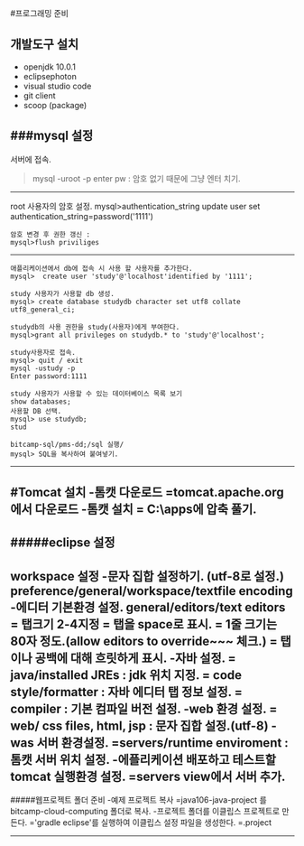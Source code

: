 #프로그래밍 준비
## 개발도구 설치
- openjdk 10.0.1
- eclipsephoton
- visual studio code
- git client
- scoop (package)

###mysql 설정
---
서버에 접속.
> mysql -uroot -p
enter pw : 암호 없기 때문에 그냥 엔터 치기.
---
root 사용자의 암호 설정.
mysql>authentication_string
  update user set authentication_string=password('1111')

    암호 변경 후 권한 갱신 :
    mysql>flush priviliges 

---
    애플리케이션에서 db에 접속 시 사용 할 사용자를 추가한다.
    mysql>  create user 'study'@'localhost'identified by '1111';

    study 사용자가 사용할 db 생성.
    mysql> create database studydb character set utf8 collate utf8_general_ci;
    
    studydb의 사용 권한을 study(사용자)에게 부여한다.
    mysql>grant all privileges on studydb.* to 'study'@'localhost';

    study사용자로 접속.
    mysql> quit / exit
    mysql -ustudy -p
    Enter password:1111

    study 사용자가 사용할 수 있는 데이터베이스 목록 보기 
    show databases;
    사용할 DB 선택.
    mysql> use studydb;
    stud

    bitcamp-sql/pms-dd;/sql 실행/
    mysql> SQL을 복사하여 붙여넣기.

---
#Tomcat 설치
-톰캣 다운로드
    =tomcat.apache.org에서 다운로드
-톰캣 설치
    = C:\apps에 압축 풀기.
---
#####eclipse 설정
---
workspace 설정 
-문자 집합 설정하기. (utf-8로 설정.)
    preference/general/workspace/textfile encoding
-에디터 기본환경 설정.
    general/editors/text editors
     = 탭크기 2-4지정
     = 탭을 space로 표시.
     = 1줄 크기는 80자 정도.(allow editors to override~~~ 체크.)
     = 탭이나 공백에 대해 흐릿하게 표시.
-자바 설정.
    = java/installed JREs : jdk 위치 지정.
    = code style/formatter : 자바 에디터 탭 정보 설정.
    = compiler : 기본 컴파일 버전 설정.
-web 환경 설정.
    = web/ css files, html, jsp : 문자 집합 설정.(utf-8)
-was 서버 환경설정.
    =servers/runtime enviroment : 톰캣 서버 위치 설정.
-에플리케이션 배포하고 테스트할 tomcat 실행환경 설정.
    =servers view에서 
        서버 추가.
---
#####웹프로젝트 폴더 준비
-예제 프로젝트 복사 
    =java106-java-project 를
    bitcamp-cloud-computing 폴더로 복사.
-프로젝트 폴더를 이클립스 프로젝트로 만든다.
    ='gradle eclipse'를 실행하여 이클립스 설정 파일을 생성한다.
    =.project

---

